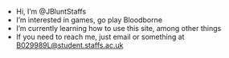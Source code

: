 - Hi, I’m @JBluntStaffs
- I’m interested in games, go play Bloodborne
- I’m currently learning how to use this site, among other things
- If you need to reach me, just email or something at B029989L@student.staffs.ac.uk

<!---
JBluntStaffs/JBluntStaffs is a ✨ special ✨ repository because its `README.md` (this file) appears on your GitHub profile.
You can click the Preview link to take a look at your changes.
--->
